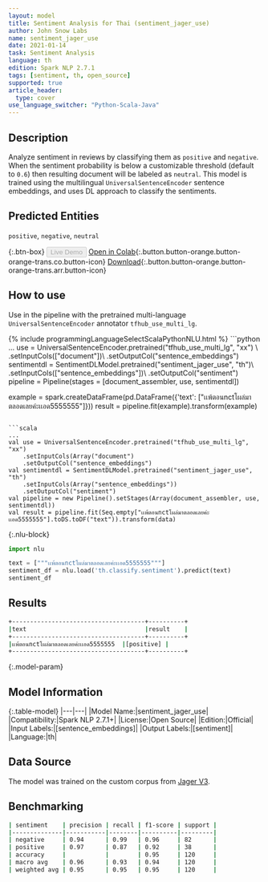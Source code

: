 ```yaml
---
layout: model
title: Sentiment Analysis for Thai (sentiment_jager_use)
author: John Snow Labs
name: sentiment_jager_use
date: 2021-01-14
task: Sentiment Analysis
language: th
edition: Spark NLP 2.7.1
tags: [sentiment, th, open_source]
supported: true
article_header:
  type: cover
use_language_switcher: "Python-Scala-Java"
---
```


## Description

Analyze sentiment in reviews by classifying them as `positive` and `negative`. When the sentiment probability is below a customizable threshold (default to `0.6`)  then resulting document will be labeled as `neutral`. This model is trained using the multilingual `UniversalSentenceEncoder` sentence embeddings, and uses DL approach to classify the sentiments.

## Predicted Entities

`positive`, `negative`, `neutral`

{:.btn-box}
<button class="button button-orange" disabled>Live Demo</button>
[Open in Colab](https://colab.research.google.com/github/JohnSnowLabs/spark-nlp-workshop/blob/master/tutorials/Certification_Trainings/Public/5.Text_Classification_with_ClassifierDL.ipynb){:.button.button-orange.button-orange-trans.co.button-icon}
[Download](https://s3.amazonaws.com/auxdata.johnsnowlabs.com/public/models/sentiment_jager_use_th_2.7.1_2.4_1610586390122.zip){:.button.button-orange.button-orange-trans.arr.button-icon}

## How to use

Use in the pipeline with the pretrained multi-language `UniversalSentenceEncoder` annotator `tfhub_use_multi_lg`.

<div class="tabs-box" markdown="1">
{% include programmingLanguageSelectScalaPythonNLU.html %}
```python
...
use = UniversalSentenceEncoder.pretrained("tfhub_use_multi_lg", "xx") \
    .setInputCols(["document"])\
    .setOutputCol("sentence_embeddings")
sentimentdl = SentimentDLModel.pretrained("sentiment_jager_use", "th")\
    .setInputCols(["sentence_embeddings"])\
    .setOutputCol("sentiment")
pipeline = Pipeline(stages = [document_assembler, use, sentimentdl])

example = spark.createDataFrame(pd.DataFrame({'text': ["เเพ้ตอนnctโผล่มาตลอดเลยค่ะเเอด5555555"]}))
result = pipeline.fit(example).transform(example)
```

```scala
...
val use = UniversalSentenceEncoder.pretrained("tfhub_use_multi_lg", "xx")
    .setInputCols(Array("document")
    .setOutputCol("sentence_embeddings")
val sentimentdl = SentimentDLModel.pretrained("sentiment_jager_use", "th")
    .setInputCols(Array("sentence_embeddings"))
    .setOutputCol("sentiment")
val pipeline = new Pipeline().setStages(Array(document_assembler, use, sentimentdl))
val result = pipeline.fit(Seq.empty["เเพ้ตอนnctโผล่มาตลอดเลยค่ะเเอด5555555"].toDS.toDF("text")).transform(data)
```

{:.nlu-block}
```python
import nlu

text = ["""เเพ้ตอนnctโผล่มาตลอดเลยค่ะเเอด5555555"""]
sentiment_df = nlu.load('th.classify.sentiment').predict(text)
sentiment_df
```

</div>

## Results

```bash
+-------------------------------------+----------+
|text                                 |result    |
+-------------------------------------+----------+
|เเพ้ตอนnctโผล่มาตลอดเลยค่ะเเอด5555555  |[positive] |
+-------------------------------------+----------+
```

{:.model-param}
## Model Information

{:.table-model}
|---|---|
|Model Name:|sentiment_jager_use|
|Compatibility:|Spark NLP 2.7.1+|
|License:|Open Source|
|Edition:|Official|
|Input Labels:|[sentence_embeddings]|
|Output Labels:|[sentiment]|
|Language:|th|

## Data Source

The model was trained on the custom corpus from [Jager V3](https://github.com/JagerV3/sentiment_analysis_thai).

## Benchmarking

```bash
| sentiment    | precision | recall | f1-score | support |
|--------------|-----------|--------|----------|---------|
| negative     | 0.94      | 0.99   | 0.96     | 82      |
| positive     | 0.97      | 0.87   | 0.92     | 38      |
| accuracy     |           |        | 0.95     | 120     |
| macro avg    | 0.96      | 0.93   | 0.94     | 120     |
| weighted avg | 0.95      | 0.95   | 0.95     | 120     |
```
